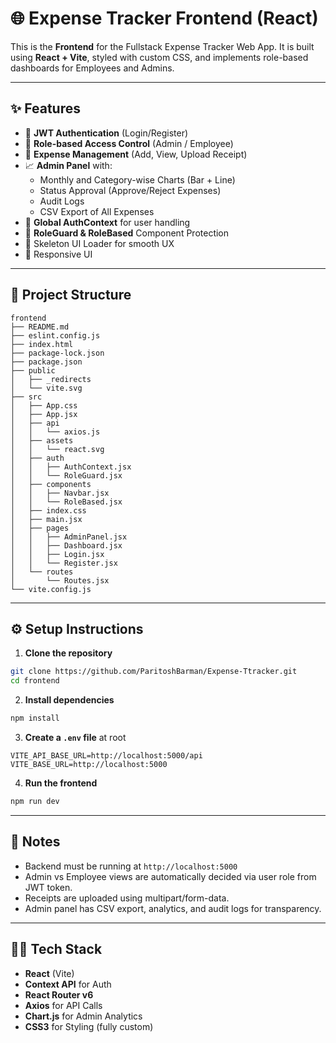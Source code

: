 
# 🌐 Expense Tracker Frontend (React)

This is the **Frontend** for the Fullstack Expense Tracker Web App. It is built using **React + Vite**, styled with custom CSS, and implements role-based dashboards for Employees and Admins.

---

## ✨ Features

- 🔐 **JWT Authentication** (Login/Register)
- 👥 **Role-based Access Control** (Admin / Employee)
- 🧾 **Expense Management** (Add, View, Upload Receipt)
- 📈 **Admin Panel** with:
  - Monthly and Category-wise Charts (Bar + Line)
  - Status Approval (Approve/Reject Expenses)
  - Audit Logs
  - CSV Export of All Expenses
- 🧠 **Global AuthContext** for user handling
- 🔐 **RoleGuard & RoleBased** Component Protection
- 🔄 Skeleton UI Loader for smooth UX
- 📱 Responsive UI

---

## 🧱 Project Structure

```
frontend
├── README.md
├── eslint.config.js
├── index.html
├── package-lock.json
├── package.json
├── public
│   ├── _redirects
│   └── vite.svg
├── src
│   ├── App.css
│   ├── App.jsx
│   ├── api
│   │   └── axios.js
│   ├── assets
│   │   └── react.svg
│   ├── auth
│   │   ├── AuthContext.jsx
│   │   └── RoleGuard.jsx
│   ├── components
│   │   ├── Navbar.jsx
│   │   └── RoleBased.jsx
│   ├── index.css
│   ├── main.jsx
│   ├── pages
│   │   ├── AdminPanel.jsx
│   │   ├── Dashboard.jsx
│   │   ├── Login.jsx
│   │   └── Register.jsx
│   └── routes
│       └── Routes.jsx
└── vite.config.js
```

---

## ⚙️ Setup Instructions

1. **Clone the repository**
```bash
git clone https://github.com/ParitoshBarman/Expense-Ttracker.git
cd frontend
```

2. **Install dependencies**
```bash
npm install
```

3. **Create a `.env` file** at root
```
VITE_API_BASE_URL=http://localhost:5000/api
VITE_BASE_URL=http://localhost:5000
```

4. **Run the frontend**
```bash
npm run dev
```

---

## 🚧 Notes

- Backend must be running at `http://localhost:5000`
- Admin vs Employee views are automatically decided via user role from JWT token.
- Receipts are uploaded using multipart/form-data.
- Admin panel has CSV export, analytics, and audit logs for transparency.

---

## 🧑‍💻 Tech Stack

- **React** (Vite)
- **Context API** for Auth
- **React Router v6**
- **Axios** for API Calls
- **Chart.js** for Admin Analytics
- **CSS3** for Styling (fully custom)
